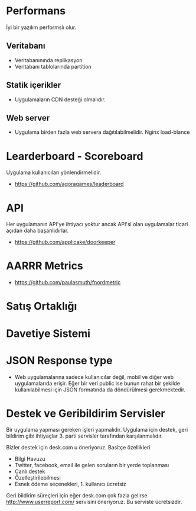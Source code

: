 # Performans

İyi bir yazılım performslı olur.

## Veritabanı

* Veritabanınında replikasyon
* Veritabanı tablolarında partition

## Statik içerikler

* Uygulamaların CDN desteği olmalıdır.

## Web server

* Uygulama birden fazla web servera dağıtılabilmelidir. Nginx load-blance

# Learderboard - Scoreboard

Uygulama kullanıcıları yönlendirmelidir. 

* https://github.com/agoragames/leaderboard

# API

Her uygulamanın API'ye ihtiyacı yoktur ancak API'si olan uygulamalar ticari açıdan daha başarılıdırlar.

* https://github.com/applicake/doorkeeper

# AARRR Metrics

* https://github.com/paulasmuth/fnordmetric

# Satış Ortaklığı

# Davetiye Sistemi

# JSON Response type

* Web uygulamalarına sadece kullanıcılar değil, mobil ve diğer web uygulamalarıda erişir. Eğer bir veri public ise bunun rahat bir şekilde kullanılabilmesi için JSON formatında da döndürülmesi gerekmektedir.

# Destek ve Geribildirim Servisler

Bir uygulama yapması gereken işleri yapmalıdır. Uygulama için destek, geri bildirim gibi ihtiyaçlar 3. parti servisler 
tarafından karşılanmalıdır.

Bizler destek için desk.com u öneriyoruz. Basitçe özellikleri

* Bilgi Havuzu
* Twitter, facebook, email ile gelen soruların bir yerde toplanması
* Canlı destek
* Özelleştirilebilmesi
* Esnek ödeme seçenekleri, 1. kullanıcı ücretsiz

Geri bildirim süreçleri için eğer desk.com çok fazla gelirse http://www.userreport.com/ servisini öneriyoruz. Bu serviste
ücretsizdir.




